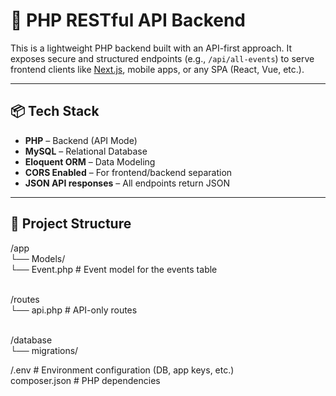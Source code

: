 # 🎯 PHP RESTful API Backend

This is a lightweight PHP backend built with an API-first approach. It exposes secure and structured endpoints (e.g., `/api/all-events`) to serve frontend clients like [Next.js](https://nextjs.org/), mobile apps, or any SPA (React, Vue, etc.).

---

## 📦 Tech Stack

- **PHP** – Backend (API Mode)
- **MySQL** – Relational Database
- **Eloquent ORM** – Data Modeling
- **CORS Enabled** – For frontend/backend separation
- **JSON API responses** – All endpoints return JSON

---

## 📁 Project Structure
/app <br>
└── Models/ <br>
└── Event.php # Event model for the events table <br><br>

/routes <br>
└── api.php # API-only routes <br><br>

/database <br>
└── migrations/ <br>

/.env # Environment configuration (DB, app keys, etc.)<br>
composer.json # PHP dependencies
